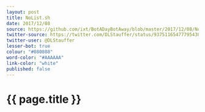 ```yaml
---
layout: post
title: NoList.sh
date: 2017/12/08
source: https://github.com/ixt/BotADayBotAway/blob/master/2017/12/08/NoList.sh
twitter-source: https://twitter.com/DLStauffer/status/937511654777954304
twitter-user: @DLStauffer
lesser-bot: true
colour: "#080808"
word-color: "#AAAAAA"
link-color: "white"
published: false
---
```

# {{ page.title }} 
